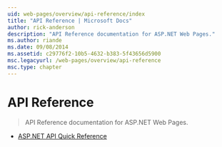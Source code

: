 ```yaml
---
uid: web-pages/overview/api-reference/index
title: "API Reference | Microsoft Docs"
author: rick-anderson
description: "API Reference documentation for ASP.NET Web Pages."
ms.author: riande
ms.date: 09/08/2014
ms.assetid: c29776f2-10b5-4632-b383-5f43656d5900
msc.legacyurl: /web-pages/overview/api-reference
msc.type: chapter
---
```

API Reference
====================
> API Reference documentation for ASP.NET Web Pages.


- [ASP.NET API Quick Reference](asp-net-web-pages-api-reference.md)
